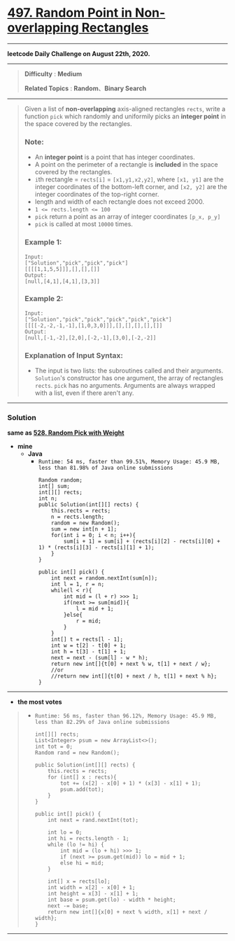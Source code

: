 # [497. Random Point in Non-overlapping Rectangles](https://leetcode.com/problems/random-point-in-non-overlapping-rectangles/)

---

**leetcode Daily Challenge on August 22th, 2020.**

---

> **Difficulty** : **Medium**
>
> **Related Topics** : **Random**、**Binary Search**

---

> Given a list of **non-overlapping** axis-aligned rectangles `rects`, write a function `pick` which randomly and uniformily picks an **integer point** in the space covered by the rectangles.
> 
> ### Note:
> * An **integer point** is a point that has integer coordinates.
> * A point on the perimeter of a rectangle is **included** in the space covered by the rectangles.
> * `i`th rectangle = `rects[i]` = `[x1,y1,x2,y2]`, where `[x1, y1]` are the integer coordinates of the bottom-left corner, and `[x2, y2]` are the integer coordinates of the top-right corner.
> * length and width of each rectangle does not exceed 2000.
> * `1 <= rects.length <= 100`
> * `pick` return a point as an array of integer coordinates `[p_x, p_y]`
> * `pick` is called at most `10000` times.
> 
> 
> ### Example 1:
> ```
> Input:
> ["Solution","pick","pick","pick"]
> [[[[1,1,5,5]]],[],[],[]]
> Output:
> [null,[4,1],[4,1],[3,3]]
> ```
> 
> ### Example 2:
> ```
> Input:
> ["Solution","pick","pick","pick","pick","pick"]
> [[[[-2,-2,-1,-1],[1,0,3,0]]],[],[],[],[],[]]
> Output:
> [null,[-1,-2],[2,0],[-2,-1],[3,0],[-2,-2]]
> ```
> 
> ### Explanation of Input Syntax:
> * The input is two lists: the subroutines called and their arguments. `Solution`'s constructor has one argument, the array of rectangles `rects`. `pick` has no arguments. Arguments are always wrapped with a list, even if there aren't any.

---


### Solution

**same as [528. Random Pick with Weight](https://github.com/103style/LeetCode/blob/master/Random/528.%20Random%20Pick%20with%20Weight.md)**


* **mine**
  * **Java**
    * `Runtime: 54 ms, faster than 99.51%, Memory Usage: 45.9 MB, less than 81.98% of Java online submissions`
      ```
      Random random;
      int[] sum;
      int[][] rects;
      int n;
      public Solution(int[][] rects) {
          this.rects = rects;
          n = rects.length;
          random = new Random();
          sum = new int[n + 1];
          for(int i = 0; i < n; i++){
              sum[i + 1] = sum[i] + (rects[i][2] - rects[i][0] + 1) * (rects[i][3] - rects[i][1] + 1);
          }
      }

      public int[] pick() {
          int next = random.nextInt(sum[n]);
          int l = 1, r = n;
          while(l < r){
              int mid = (l + r) >>> 1;
              if(next >= sum[mid]){
                  l = mid + 1;
              }else{
                  r = mid;
              }
          }
          int[] t = rects[l - 1];
          int w = t[2] - t[0] + 1;
          int h = t[3] - t[1] + 1;
          next = next - (sum[l] - w * h);
          return new int[]{t[0] + next % w, t[1] + next / w};
          //or
          //return new int[]{t[0] + next / h, t[1] + next % h};
      }
      ```

---

* **the most votes**
>  * `Runtime: 56 ms, faster than 96.12%, Memory Usage: 45.9 MB, less than 82.29% of Java online submissions`
>    ```
>    int[][] rects;
>    List<Integer> psum = new ArrayList<>();
>    int tot = 0;
>    Random rand = new Random();
>
>    public Solution(int[][] rects) {
>        this.rects = rects;
>        for (int[] x : rects){
>            tot += (x[2] - x[0] + 1) * (x[3] - x[1] + 1);
>            psum.add(tot);
>        }
>    }
>
>    public int[] pick() {
>        int next = rand.nextInt(tot);
>
>        int lo = 0;
>        int hi = rects.length - 1;
>        while (lo != hi) {
>            int mid = (lo + hi) >>> 1;
>            if (next >= psum.get(mid)) lo = mid + 1;
>            else hi = mid;
>        }
>
>        int[] x = rects[lo];
>        int width = x[2] - x[0] + 1;
>        int height = x[3] - x[1] + 1;
>        int base = psum.get(lo) - width * height;
>        next -= base;
>        return new int[]{x[0] + next % width, x[1] + next / width};
>    }
>    ```

---
